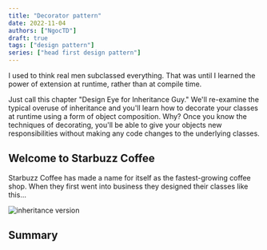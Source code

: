 ```yaml
---
title: "Decorator pattern"
date: 2022-11-04
authors: ["NgocTD"]
draft: true
tags: ["design pattern"]
series: ["head first design pattern"]
---
```


I used to think real men subclassed everything. That was until I learned the power of extension at runtime, rather than at compile time.

Just call this chapter "Design Eye for Inheritance Guy." We'll re-examine the typical overuse of inheritance and you'll learn how to decorate your classes at runtime using a form of object composition. Why? Once you know the techniques of decorating, you'll be able to give your objects new responsibilities without making any code changes to the underlying classes.

## Welcome to Starbuzz Coffee

Starbuzz Coffee has made a name for itself as the fastest-growing coffee shop. When they first went into business they designed their classes like this...

![inheritance version](../../images/design-patterns/decorator/inheritance.png)

## Summary